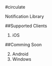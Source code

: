 #circulate

Notification Library

##Supported Clients

1. iOS

##Comming Soon

2. Android
3. Windows
